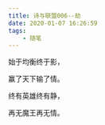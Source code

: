 ```yaml
---
title: 诗与联盟006--劫
date: 2020-01-07 16:26:59
tags:
    - 随笔
---
```


<!--more-->
始于均衡终于影，

赢了天下输了情。

终有英雄终有静，

再无魔王再无情。